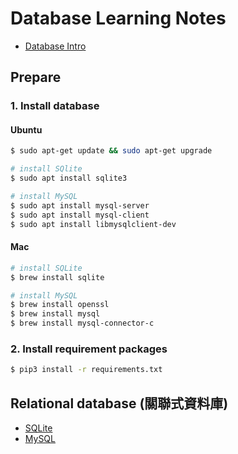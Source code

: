 # Database Learning Notes

- [Database Intro](https://github.com/kaka-lin/Notes/tree/master/DB/db_intro.md)

## Prepare

### 1. Install database

#### Ubuntu

```bash
$ sudo apt-get update && sudo apt-get upgrade

# install SQlite
$ sudo apt install sqlite3

# install MySQL
$ sudo apt install mysql-server
$ sudo apt install mysql-client
$ sudo apt install libmysqlclient-dev
```

#### Mac

```bash
# install SQLite
$ brew install sqlite

# install MySQL
$ brew install openssl
$ brew install mysql
$ brew install mysql-connector-c
```

### 2. Install requirement packages

```bash
$ pip3 install -r requirements.txt
```

## Relational database (關聯式資料庫)

- [SQLite](https://github.com/kaka-lin/Notes/tree/master/DB/SQLite)
- [MySQL](https://github.com/kaka-lin/Notes/tree/master/DB/MySQL)
